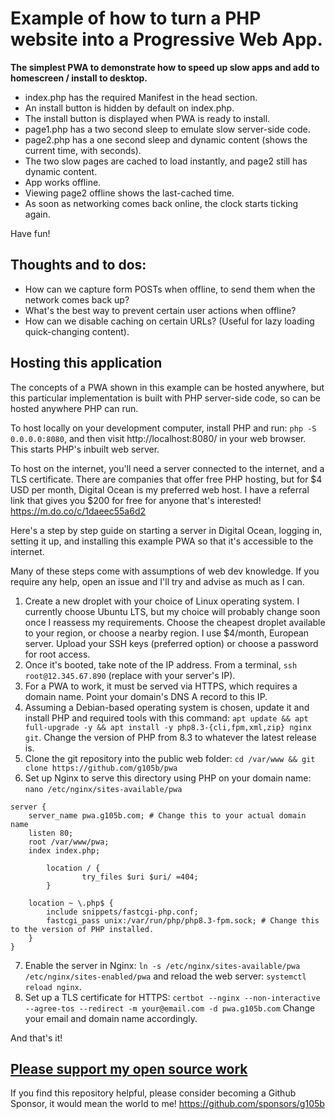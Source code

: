 # Example of how to turn a PHP website into a Progressive Web App.

**The simplest PWA to demonstrate how to speed up slow apps and add to homescreen / install to desktop.**

+ index.php has the required Manifest in the head section.
+ An install button is hidden by default on index.php.
+ The install button is displayed when PWA is ready to install.
+ page1.php has a two second sleep to emulate slow server-side code.
+ page2.php has a one second sleep and dynamic content (shows the current time, with seconds).
+ The two slow pages are cached to load instantly, and page2 still has dynamic content.
+ App works offline.
+ Viewing page2 offline shows the last-cached time.
+ As soon as networking comes back online, the clock starts ticking again. 

Have fun!

## Thoughts and to dos:

+ How can we capture form POSTs when offline, to send them when the network comes back up?
+ What's the best way to prevent certain user actions when offline?
+ How can we disable caching on certain URLs? (Useful for lazy loading quick-changing content).

## Hosting this application

The concepts of a PWA shown in this example can be hosted anywhere, but this particular implementation is built with PHP server-side code, so can be hosted anywhere PHP can run.

To host locally on your development computer, install PHP and run: `php -S 0.0.0.0:8080`, and then visit http://localhost:8080/ in your web browser. This starts PHP's inbuilt web server.

To host on the internet, you'll need a server connected to the internet, and a TLS certificate. There are companies that offer free PHP hosting, but for $4 USD per month, Digital Ocean is my preferred web host. I have a referral link that gives you $200 for free for anyone that's interested! https://m.do.co/c/1daeec55a6d2 

Here's a step by step guide on starting a server in Digital Ocean, logging in, setting it up, and installing this example PWA so that it's accessible to the internet.

Many of these steps come with assumptions of web dev knowledge. If you require any help, open an issue and I'll try and advise as much as I can.

1. Create a new droplet with your choice of Linux operating system. I currently choose Ubuntu LTS, but my choice will probably change soon once I reassess my requirements. Choose the cheapest droplet available to your region, or choose a nearby region. I use $4/month, European server. Upload your SSH keys (preferred option) or choose a password for root access.
2. Once it's booted, take note of the IP address. From a terminal, `ssh root@12.345.67.890` (replace with your server's IP).
3. For a PWA to work, it must be served via HTTPS, which requires a domain name. Point your domain's DNS A record to this IP. 
4. Assuming a Debian-based operating system is chosen, update it and install PHP and required tools with this command: `apt update && apt full-upgrade -y && apt install -y php8.3-{cli,fpm,xml,zip} nginx git`. Change the version of PHP from 8.3 to whatever the latest release is.
5. Clone the git repository into the public web folder: `cd /var/www && git clone https://github.com/g105b/pwa`
6. Set up Nginx to serve this directory using PHP on your domain name: `nano /etc/nginx/sites-available/pwa`

```
server {
	server_name pwa.g105b.com; # Change this to your actual domain name
	listen 80;
	root /var/www/pwa;
	index index.php;

        location / {
                try_files $uri $uri/ =404;
        }

	location ~ \.php$ {
		include snippets/fastcgi-php.conf;
		fastcgi_pass unix:/var/run/php/php8.3-fpm.sock; # Change this to the version of PHP installed.
	}	
}
```

7. Enable the server in Nginx: `ln -s /etc/nginx/sites-available/pwa /etc/nginx/sites-enabled/pwa` and reload the web server: `systemctl reload nginx`.
8. Set up a TLS certificate for HTTPS: `certbot --nginx --non-interactive --agree-tos --redirect -m your@email.com -d pwa.g105b.com` Change your email and domain name accordingly.

And that's it!

## [Please support my open source work](https://github.com/sponsors/g105b)

If you find this repository helpful, please consider becoming a Github Sponsor, it would mean the world to me! https://github.com/sponsors/g105b
